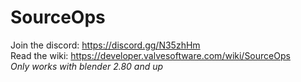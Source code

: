 # SourceOps
Join the discord: https://discord.gg/N35zhHm
<br>
Read the wiki: https://developer.valvesoftware.com/wiki/SourceOps
<br>
<i>Only works with blender 2.80 and up</i>

